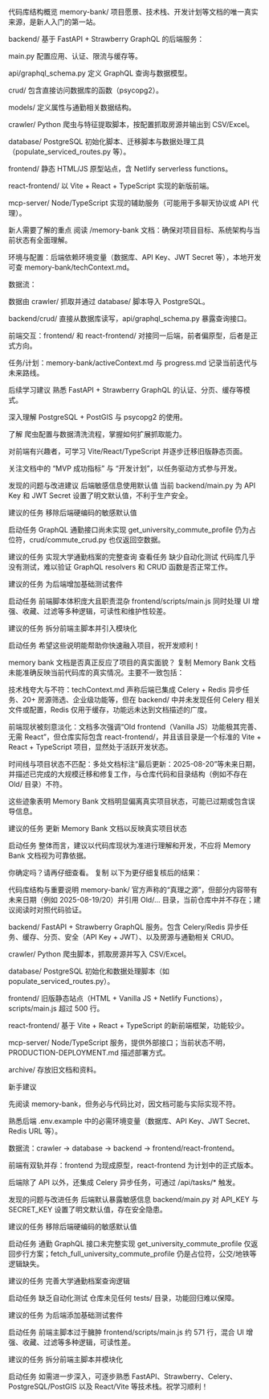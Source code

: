 代码库结构概览
memory-bank/
项目愿景、技术栈、开发计划等文档的唯一真实来源，是新人入门的第一站。

backend/
基于 FastAPI + Strawberry GraphQL 的后端服务：

main.py 配置应用、认证、限流与缓存等。

api/graphql_schema.py 定义 GraphQL 查询与数据模型。

crud/ 包含直接访问数据库的函数（psycopg2）。

models/ 定义属性与通勤相关数据结构。

crawler/
Python 爬虫与特征提取脚本，按配置抓取房源并输出到 CSV/Excel。

database/
PostgreSQL 初始化脚本、迁移脚本与数据处理工具（populate_serviced_routes.py 等）。

frontend/
静态 HTML/JS 原型站点，含 Netlify serverless functions。

react-frontend/
以 Vite + React + TypeScript 实现的新版前端。

mcp-server/
Node/TypeScript 实现的辅助服务（可能用于多聊天协议或 API 代理）。

新人需要了解的重点
阅读 /memory-bank 文档：确保对项目目标、系统架构与当前状态有全面理解。

环境与配置：后端依赖环境变量（数据库、API Key、JWT Secret 等），本地开发可查 memory-bank/techContext.md。

数据流：

数据由 crawler/ 抓取并通过 database/ 脚本导入 PostgreSQL。

backend/crud/ 直接从数据库读写，api/graphql_schema.py 暴露查询接口。

前端交互：frontend/ 和 react-frontend/ 对接同一后端，前者偏原型，后者是正式方向。

任务/计划：memory-bank/activeContext.md 与 progress.md 记录当前迭代与未来路线。

后续学习建议
熟悉 FastAPI + Strawberry GraphQL 的认证、分页、缓存等模式。

深入理解 PostgreSQL + PostGIS 与 psycopg2 的使用。

了解 爬虫配置与数据清洗流程，掌握如何扩展抓取能力。

对前端有兴趣者，可学习 Vite/React/TypeScript 并逐步迁移旧版静态页面。

关注文档中的 “MVP 成功指标” 与 “开发计划”，以任务驱动方式参与开发。

发现的问题与改进建议
后端敏感信息使用默认值
当前 backend/main.py 为 API Key 和 JWT Secret 设置了明文默认值，不利于生产安全。

建议的任务
移除后端硬编码的敏感默认值

启动任务
GraphQL 通勤接口尚未实现
get_university_commute_profile 仍为占位符，crud/commute_crud.py 也仅返回空数据。

建议的任务
实现大学通勤档案的完整查询
查看任务
缺少自动化测试
代码库几乎没有测试，难以验证 GraphQL resolvers 和 CRUD 函数是否正常工作。

建议的任务
为后端增加基础测试套件

启动任务
前端脚本体积庞大且职责混杂
frontend/scripts/main.js 同时处理 UI 增强、收藏、过滤等多种逻辑，可读性和维护性较差。

建议的任务
拆分前端主脚本并引入模块化

启动任务
希望这些说明能帮助你快速融入项目，祝开发顺利！

memory bank 文档是否真正反应了项目的真实面貌？
复制
Memory Bank 文档未能准确反映当前代码库的真实情况。主要不一致包括：

技术栈夸大与不符：techContext.md 声称后端已集成 Celery + Redis 异步任务、20+ 房源筛选、企业级功能等，但在 backend/ 中并未发现任何 Celery 相关文件或配置，Redis 仅用于缓存，功能远未达到文档描述的广度。

前端现状被刻意淡化：文档多次强调“Old frontend（Vanilla JS）功能极其完善、无需 React”，但仓库实际包含 react-frontend/，并且该目录是一个标准的 Vite + React + TypeScript 项目，显然处于活跃开发状态。

时间线与项目状态不匹配：多处文档标注“最后更新：2025-08-20”等未来日期，并描述已完成的大规模迁移和修复工作，与仓库代码和目录结构（例如不存在 Old/ 目录）不符。

这些迹象表明 Memory Bank 文档明显偏离真实项目状态，可能已过期或包含误导信息。

建议的任务
更新 Memory Bank 文档以反映真实项目状态

启动任务
整体而言，建议以代码库现状为准进行理解和开发，不应将 Memory Bank 文档视为可靠依据。

你确定吗？请再仔细查看。
复制
以下为更仔细复核后的结果：

代码库结构与重要说明
memory-bank/
官方声称的“真理之源”，但部分内容带有未来日期（例如 2025-08-19/20）并引用 Old/... 目录，当前仓库中并不存在；建议阅读时对照代码验证。

backend/
FastAPI + Strawberry GraphQL 服务。包含 Celery/Redis 异步任务、缓存、分页、安全（API Key + JWT）、以及房源与通勤相关 CRUD。

crawler/
Python 爬虫脚本，抓取房源并写入 CSV/Excel。

database/
PostgreSQL 初始化和数据处理脚本（如 populate_serviced_routes.py）。

frontend/
旧版静态站点（HTML + Vanilla JS + Netlify Functions），scripts/main.js 超过 500 行。

react-frontend/
基于 Vite + React + TypeScript 的新前端框架，功能较少。

mcp-server/
Node/TypeScript 服务，提供外部接口；当前状态不明，PRODUCTION-DEPLOYMENT.md 描述部署方式。

archive/
存放旧文档和资料。

新手建议

先阅读 memory-bank，但务必与代码比对，因文档可能与实际实现不符。

熟悉后端 .env.example 中的必需环境变量（数据库、API Key、JWT Secret、Redis URL 等）。

数据流：crawler → database → backend → frontend/react-frontend。

前端有双轨并存：frontend 为现成原型，react-frontend 为计划中的正式版本。

后端除了 API 以外，还集成 Celery 异步任务，可通过 /api/tasks/* 触发。

发现的问题与改进任务
后端默认暴露敏感信息
backend/main.py 对 API_KEY 与 SECRET_KEY 设置了明文默认值，存在安全隐患。

建议的任务
移除后端硬编码的敏感默认值

启动任务
通勤 GraphQL 接口未完整实现
get_university_commute_profile 仅返回步行方案；fetch_full_university_commute_profile 仍是占位符，公交/地铁等逻辑缺失。

建议的任务
完善大学通勤档案查询逻辑

启动任务
缺乏自动化测试
仓库未见任何 tests/ 目录，功能回归难以保障。

建议的任务
为后端添加基础测试套件

启动任务
前端主脚本过于臃肿
frontend/scripts/main.js 约 571 行，混合 UI 增强、收藏、过滤等多种逻辑，可读性差。

建议的任务
拆分前端主脚本并模块化

启动任务
如需进一步深入，可逐步熟悉 FastAPI、Strawberry、Celery、PostgreSQL/PostGIS 以及 React/Vite 等技术栈。祝学习顺利！
